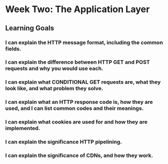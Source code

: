 # Week Two: The Application Layer

## Learning Goals

### I can explain the HTTP message format, including the common fields.

### I can explain the difference between HTTP GET and POST requests and why you would use each.

### I can explain what CONDITIONAL GET requests are, what they look like, and what problem they solve.

### I can explain what an HTTP response code is, how they are used, and I can list common codes and their meanings.

### I can explain what cookies are used for and how they are implemented.

### I can explain the significance HTTP pipelining.

### I can explain the significance of CDNs, and how they work.
